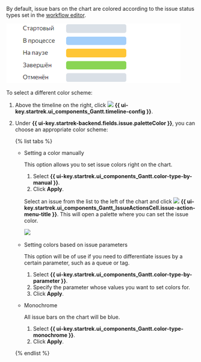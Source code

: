 By default, issue bars on the chart are colored according to the issue status types set in the [workflow editor](../../tracker/manager/workflow.md).

![](../../_assets/tracker/color-by-type.png)

To select a different color scheme:

1. Above the timeline on the right, click ![](../../_assets/tracker/svg/gantt-settings-button.svg)&nbsp;**{{ ui-key.startrek.ui_components_Gantt.timeline-config }}**.
1. Under **{{ ui-key.startrek-backend.fields.issue.paletteColor }}**, you can choose an appropriate color scheme:

   {% list tabs %}

   - Setting a color manually

     This option allows you to set issue colors right on the chart.

     1. Select **{{ ui-key.startrek.ui_components_Gantt.color-type-by-manual }}**.
     1. Click **Apply**.

     Select an issue from the list to the left of the chart and click ![](../../_assets/horizontal-ellipsis.svg) **{{ ui-key.startrek.ui_components_Gantt_IssueActionsCell.issue-action-menu-title }}**. This will open a palette where you can set the issue color.

     ![](../../_assets/tracker/three-dots-menu.png)

   - Setting colors based on issue parameters


     This option will be of use if you need to differentiate issues by a certain parameter, such as a queue or tag.

     1. Select **{{ ui-key.startrek.ui_components_Gantt.color-type-by-parameter }}**.
     1. Specify the parameter whose values you want to set colors for.
     1. Click **Apply**.

   - Monochrome

     All issue bars on the chart will be blue.

     1. Select **{{ ui-key.startrek.ui_components_Gantt.color-type-monochrome }}**.
     1. Click **Apply**.

   {% endlist %}
